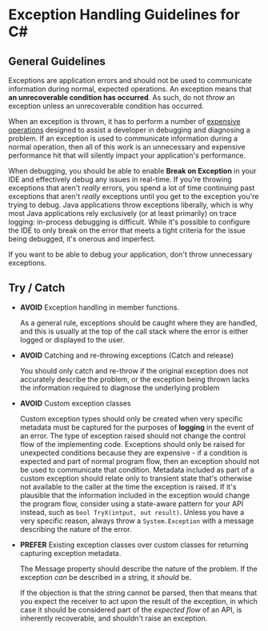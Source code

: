 # Exception Handling Guidelines for C#

## General Guidelines
Exceptions are application errors and should not be used to communicate information during normal, expected operations. An exception means that **an unrecoverable condition has occurred**. As such, do not *throw* an exception unless an unrecoverable condition has occurred.

When an exception is thrown, it has to perform a number of [expensive operations](https://mattwarren.org/2019/01/21/Stackwalking-in-the-.NET-Runtime/) designed to assist a developer in debugging and diagnosing a problem. If an exception is used to communicate information during a normal operation, then all of this work is an unnecessary and expensive performance hit that will silently impact your application's performance.

When debugging, you should be able to enable **Break on Exception** in your IDE and effectively debug any issues in real-time. If you're throwing exceptions that aren't *really* errors, you spend a lot of time continuing past exceptions that aren't *really* exceptions until you get to the exception you're trying to debug. Java applications throw exceptions liberally, which is why most Java applications rely exclusively (or at least primarily) on trace logging: in-process debugging is difficult. While it's possible to configure the IDE to only break on the error that meets a tight criteria for the issue being debugged, it's onerous and imperfect. 

If you want to be able to debug your application, don't throw unnecessary exceptions.

## Try / Catch
- **AVOID** Exception handling in member functions. 

  As a general rule, exceptions should be caught where they are handled, and this is usually at the top of the call stack where the error is either logged or displayed to the user.

- **AVOID** Catching and re-throwing exceptions (Catch and release)

  You should only catch and re-throw if the original exception does not accurately describe the problem, or the exception being thrown lacks the information required to diagnose the underlying problem

- **AVOID** Custom exception classes

  Custom exception types should only be created when very specific metadata must be captured for the purposes of **logging** in the event of an error. The type of exception raised should not change the control flow of the implementing code. Exceptions should only be raised for unexpected conditions because they are expensive - if a condition is expected and part of normal program flow, then an exception should not be used to communicate that condition. Metadata included as part of a custom exception should relate only to transient state that's otherwise not available to the caller at the time the exception is raised. If it's plausible that the information included in the exception would change the program flow, consider using a state-aware pattern for your API instead, such as `bool TryX(intput, out result)`. Unless you have a very specific reason, always throw a `System.Exception` with a message describing the nature of the error.

- **PREFER** Existing exception classes over custom classes for returning capturing exception metadata.

  The Message property should describe the nature of the problem. If the exception *can* be described in a string, it *should* be. 
  
  If the objection is that the string cannot be parsed, then that means that you expect the receiver to act upon the result of the exception, in which case it should be considered part of the *expected flow* of an API, is inherently recoverable, and shouldn't raise an exception.
  
 
 
